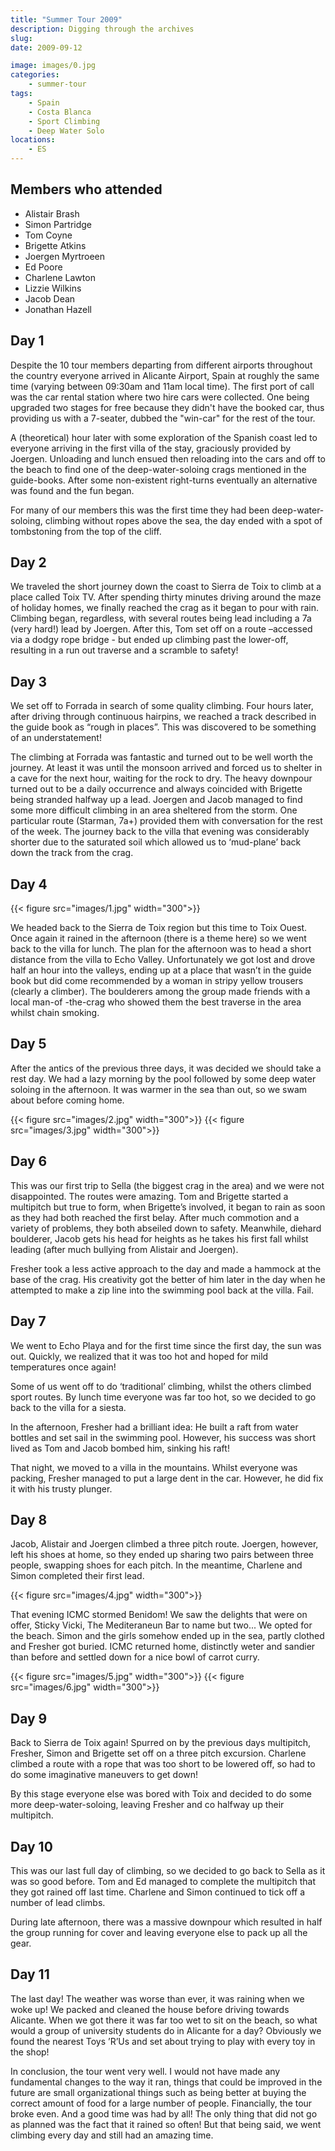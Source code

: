 ```yaml
---
title: "Summer Tour 2009"
description: Digging through the archives
slug: 
date: 2009-09-12

image: images/0.jpg
categories:
    - summer-tour
tags:
    - Spain
    - Costa Blanca
    - Sport Climbing
    - Deep Water Solo
locations:
    - ES
---
```


## Members who attended

- Alistair Brash
- Simon Partridge
- Tom Coyne
- Brigette Atkins
- Joergen Myrtroeen
- Ed Poore
- Charlene Lawton
- Lizzie Wilkins
- Jacob Dean
- Jonathan Hazell

## Day 1

Despite the 10 tour members departing from different airports throughout the country everyone
arrived in Alicante Airport, Spain at roughly the same time (varying between 09:30am and 11am
local time). The first port of call was the car rental station where two hire cars were collected. One
being upgraded two stages for free because they didn't have the booked car, thus providing us with
a 7-seater, dubbed the "win-car" for the rest of the tour.

A (theoretical) hour later with some exploration of the Spanish coast led to everyone arriving in the
first villa of the stay, graciously provided by Joergen. Unloading and lunch ensued then reloading
into the cars and off to the beach to find one of the deep-water-soloing crags mentioned in the
guide-books. After some non-existent right-turns eventually an alternative was found and the fun
began.

For many of our members this was the first time they had been deep-water-soloing, climbing
without ropes above the sea, the day ended with a spot of tombstoning from the top of the cliff.


## Day 2

We traveled the short journey down the coast to Sierra de Toix to climb at a place called Toix TV.
After spending thirty minutes driving around the maze of holiday homes, we finally reached the crag
as it began to pour with rain. Climbing began, regardless, with several routes being lead including a
7a (very hard!) lead by Joergen. After this, Tom set off on a route –accessed via a dodgy rope bridge -
but ended up climbing past the lower-off, resulting in a run out traverse and a scramble to safety!

## Day 3

We set off to Forrada in search of some quality climbing. Four hours later, after driving through
continuous hairpins, we reached a track described in the guide book as “rough in places”. This was
discovered to be something of an understatement!

The climbing at Forrada was fantastic and turned out to be well worth the journey. At least it was
until the monsoon arrived and forced us to shelter in a cave for the next hour, waiting for the rock to
dry. The heavy downpour turned out to be a daily occurrence and always coincided with Brigette
being stranded halfway up a lead. Joergen and Jacob managed to find some more difficult climbing
in an area sheltered from the storm. One particular route (Starman, 7a+) provided them with
conversation for the rest of the week. The journey back to the villa that evening was considerably
shorter due to the saturated soil which allowed us to ‘mud-plane’ back down the track from the
crag.

## Day 4


{{< figure src="images/1.jpg" width="300">}}

We headed back to the Sierra de Toix region but this time to Toix Ouest. Once again it rained in the
afternoon (there is a theme here) so we went back to the villa for lunch. The plan for the afternoon
was to head a short distance from the villa to Echo Valley. Unfortunately we got lost and drove half
an hour into the valleys, ending up at a place that wasn’t in the guide book but did come
recommended by a woman in stripy yellow trousers (clearly a climber). The boulderers among the
group made friends with a local man-of -the-crag who showed them the best traverse in the area
whilst chain smoking.

## Day 5

After the antics of the previous three days, it was decided we should take a rest day. We had a lazy
morning by the pool followed by some deep water soloing in the afternoon. It was warmer in the sea
than out, so we swam about before coming home.

{{< figure src="images/2.jpg" width="300">}}
{{< figure src="images/3.jpg" width="300">}}

## Day 6

This was our first trip to Sella (the biggest crag in the area) and we were not disappointed. The
routes were amazing. Tom and Brigette started a multipitch but true to form, when Brigette’s
involved, it began to rain as soon as they had both reached the first belay. After much commotion
and a variety of problems, they both abseiled down to safety. Meanwhile, diehard boulderer, Jacob
gets his head for heights as he takes his first fall whilst leading (after much bullying from Alistair and
Joergen).

Fresher took a less active approach to the day and made a hammock at the base of the crag. His
creativity got the better of him later in the day when he attempted to make a zip line into the
swimming pool back at the villa. Fail.

## Day 7

We went to Echo Playa and for the first time since the first day, the sun was out. Quickly, we realized
that it was too hot and hoped for mild temperatures once again!

Some of us went off to do ‘traditional’ climbing, whilst the others climbed sport routes. By lunch
time everyone was far too hot, so we decided to go back to the villa for a siesta.

In the afternoon, Fresher had a brilliant idea: He built a raft from water bottles and set sail in the
swimming pool. However, his success was short lived as Tom and Jacob bombed him, sinking his
raft!

That night, we moved to a villa in the mountains. Whilst everyone was packing, Fresher managed to
put a large dent in the car. However, he did fix it with his trusty plunger.

## Day 8

Jacob, Alistair and Joergen climbed a three pitch route. Joergen, however, left his shoes at home, so
they ended up sharing two pairs between three people, swapping shoes for each pitch. In the
meantime, Charlene and Simon completed their first lead.

{{< figure src="images/4.jpg" width="300">}}

That evening ICMC stormed Benidom! We saw the delights that were on offer, Sticky Vicki, The
Mediteraneun Bar to name but two... We opted for the beach. Simon and the girls somehow ended
up in the sea, partly clothed and Fresher got buried. ICMC returned home, distinctly weter and
sandier than before and settled down for a nice bowl of carrot curry.

{{< figure src="images/5.jpg" width="300">}}
{{< figure src="images/6.jpg" width="300">}}

## Day 9

Back to Sierra de Toix again! Spurred on by the previous days multipitch, Fresher, Simon and Brigette
set off on a three pitch excursion. Charlene climbed a route with a rope that was too short to be
lowered off, so had to do some imaginative maneuvers to get down!


By this stage everyone else was bored with Toix and decided to do some more deep-water-soloing,
leaving Fresher and co halfway up their multipitch.

## Day 10

This was our last full day of climbing, so we decided to go back to Sella as it was so good before. Tom
and Ed managed to complete the multipitch that they got rained off last time. Charlene and Simon
continued to tick off a number of lead climbs.

During late afternoon, there was a massive downpour which resulted in half the group running for
cover and leaving everyone else to pack up all the gear.


## Day 11

The last day! The weather was worse than ever, it was raining when we woke up! We packed and
cleaned the house before driving towards Alicante. When we got there it was far too wet to sit on
the beach, so what would a group of university students do in Alicante for a day? Obviously we
found the nearest Toys ’R’Us and set about trying to play with every toy in the shop!

In conclusion, the tour went very well. I would not have made any fundamental changes to the way
it ran, things that could be improved in the future are small organizational things such as being
better at buying the correct amount of food for a large number of people. Financially, the tour broke
even. And a good time was had by all! The only thing that did not go as planned was the fact that it
rained so often! But that being said, we went climbing every day and still had an amazing time.


